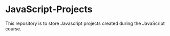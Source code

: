 # JavaScript-Projects
This repository is to store Javascript projects created during the JavaScript course.
